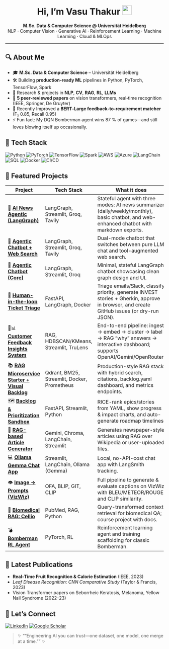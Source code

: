 <!--
  Hi there  👋  – Thanks for dropping by!
  ------------------------------------------------------------
  Replace `vasuthakur` with your actual username if different.
-->

<h1 align="center">Hi, I’m Vasu Thakur <img src="https://raw.githubusercontent.com/vasuthakur/vasuthakur/main/assets/wave.gif" width="30"/> </h1>

<p align="center">
  <b>M.Sc. Data &amp; Computer Science @ Universität Heidelberg</b><br/>
  NLP · Computer Vision · Generative AI · Reinforcement Learning · Machine Learning · Cloud &amp; MLOps
</p>

---

## 🔍 About Me
- 🎓 **M.Sc. Data & Computer Science** – Universität Heidelberg  
- 🛠️ Building **production‑ready ML** pipelines in Python, PyTorch, TensorFlow, Spark  
- 🧠 Research & projects in **NLP**, **CV**, **RAG**, **RL**, **LLMs**  
- 📄 **5 peer‑reviewed papers** on vision transformers, real‑time recognition (IEEE, Springer, De Gruyter)  
- 🌱 Recently Improved a **BERT‑Large feedback‑to‑requirement matcher** (F₂ 0.85, Recall 0.95)  
- ⚡ Fun fact: My DQN Bomberman agent wins 87 % of games—and still loves blowing itself up occasionally.

## 🧰 Tech Stack
![Python](https://img.shields.io/badge/-Python-3776AB?logo=python&logoColor=white)
![PyTorch](https://img.shields.io/badge/-PyTorch-ee4c2c?logo=pytorch&logoColor=white)
![TensorFlow](https://img.shields.io/badge/-TensorFlow-FF6F00?logo=tensorflow&logoColor=white)
![Spark](https://img.shields.io/badge/-Spark-E25A1C?logo=apachespark&logoColor=white)
![AWS](https://img.shields.io/badge/-AWS-232F3E?logo=amazonaws&logoColor=white)
![Azure](https://img.shields.io/badge/-Azure-0078D4?logo=microsoftazure&logoColor=white)
![LangChain](https://img.shields.io/badge/-LangChain-1976D2)
![SQL](https://img.shields.io/badge/-SQL-003B57?logo=postgresql&logoColor=white)
![Docker](https://img.shields.io/badge/-Docker-2496ED?logo=docker&logoColor=white)
![CI/CD](https://img.shields.io/badge/-CI/CD-0A0?logo=githubactions&logoColor=white)


## 🚀 Featured Projects

| Project | Tech Stack | What it does |
|---|---|---|
| 📰 **[AI News Agentic (LangGraph)](https://github.com/vt0299/AI-News-Agentic---LangGraph-Stateful-AI-Application)** | LangGraph, Streamlit, Groq, Tavily | Stateful agent with three modes: AI news summarizer (daily/weekly/monthly), basic chatbot, and web-enhanced chatbot with markdown exports. |
| 🔎 **[Agentic Chatbot + Web Search](https://github.com/vt0299/LangGraph-Agentic-AI-Chatbot-with-Web-Search)** | LangGraph, Streamlit, Groq, Tavily | Dual-mode chatbot that switches between pure LLM chat and tool-augmented web search. |
| 💬 **[Agentic Chatbot (Core)](https://github.com/vt0299/LangGraph-Agentic-AI-Chatbot)** | LangGraph, Streamlit, Groq | Minimal, stateful LangGraph chatbot showcasing clean graph design and UI. |
| 🧾 **[Human-in-the-loop Ticket Triage](https://github.com/vt0299/Human-in-the-loop-Ticket-Triage-)** | FastAPI, LangGraph, Docker | Triage emails/Slack, classify priority, generate INVEST stories + Gherkin, approve in browser, and create GitHub issues (or dry-run JSON). |
| 💬📊 **[Customer Feedback Insights System](https://github.com/vt0299/Customer-Feedback-Insights-System)** | RAG, HDBSCAN/KMeans, Streamlit, TruLens | End-to-end pipeline: ingest → embed → cluster → label → RAG “why” answers → interactive dashboard; supports OpenAI/Gemini/OpenRouter. |
| 📚 **[RAG Microservice Starter + Visual Backlog](https://github.com/vt0299/RAG-Microservice-Starter-Visual-Backlog-Dashboard)** | Qdrant, BM25, Streamlit, Docker, Prometheus | Production-style RAG stack with hybrid search, citations, backlog.yaml dashboard, and metrics endpoints. |
| 🗺️ **[Backlog & Prioritization Sandbox](https://github.com/vt0299/Backlog-Prioritization-Sandbox)** | FastAPI, Streamlit, Python | RICE-rank epics/stories from YAML, show progress & impact charts, and auto-generate roadmap timelines. |
| 📰 **[RAG-based Article Generator](https://github.com/vt0299/RAG-based-Article-Generator)** | Gemini, Chroma, LangChain, Streamlit | Generates newspaper-style articles using RAG over Wikipedia or user-uploaded files. |
| 💻 **[Ollama Gemma Chat App](https://github.com/vt0299/Simple-Generative-AI-app-with-Ollama-using-Gemma)** | Streamlit, LangChain, Ollama (Gemma) | Local, no-API-cost chat app with LangSmith tracking. |
| 👁️ **[Image → Prompts (VizWiz)](https://github.com/vt0299/Image-to-prompts)** | OFA, BLIP, GIT, CLIP | Full pipeline to generate & evaluate captions on VizWiz with BLEU/METEOR/ROUGE and CLIP similarity. |
| 🧪 **[Biomedical RAG: Cellio](https://github.com/vt0299/Biomedical-RAG-system)** | PubMed, RAG, Python | Query-transformed context retrieval for biomedical QA; course project with docs. |
| 💣 **[Bomberman RL Agent](https://github.com/vt0299/Bomberman-Reinforcement-learning)** | PyTorch, RL | Reinforcement learning agent and training scaffolding for classic Bomberman. |


## 📝 Latest Publications
- **Real‑Time Fruit Recognition & Calorie Estimation** (IEEE, 2023)  
- *Leaf Disease Recognition: CNN Comparative Study* (Taylor & Francis, 2023)  
- Vision Transformer papers on Seborrheic Keratosis, Melanoma, Yellow Nail Syndrome (2022–23)

## 🤝 Let’s Connect
[![LinkedIn](https://img.shields.io/badge/-LinkedIn-0077B5?logo=linkedin&logoColor=white)](https://www.linkedin.com/in/vasu-thakur-05bb62170/)
[![Google Scholar](https://img.shields.io/badge/-Google%20Scholar-4285F4?logo=googlescholar&logoColor=white)](https://scholar.google.com/citations?hl=en&user=z13-pH0AAAAJ)

> ✨ ““Engineering AI you can trust—one dataset, one model, one merge at a time.”” ✨
